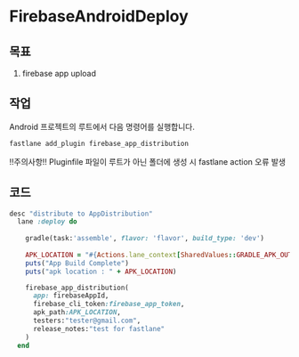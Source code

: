 # FirebaseAndroidDeploy

## 목표
1. firebase app upload

## 작업
Android 프로젝트의 루트에서 다음 명령어를 실행합니다.
~~~ruby
fastlane add_plugin firebase_app_distribution
~~~
!!주의사항!!
Pluginfile 파일이 루트가 아닌 폴더에 생성 시 fastlane action 오류 발생


## 코드
~~~ruby
desc "distribute to AppDistribution"
  lane :deploy do
  
    gradle(task:'assemble', flavor: 'flavor', build_type: 'dev')
    
    APK_LOCATION = "#{Actions.lane_context[SharedValues::GRADLE_APK_OUTPUT_PATH]}"
    puts("App Build Complete")
    puts("apk location : " + APK_LOCATION)

    firebase_app_distribution(
      app: firebaseAppId,
      firebase_cli_token:firebase_app_token,
      apk_path:APK_LOCATION,
      testers:"tester@gmail.com",
      release_notes:"test for fastlane"
    )
  end
~~~
